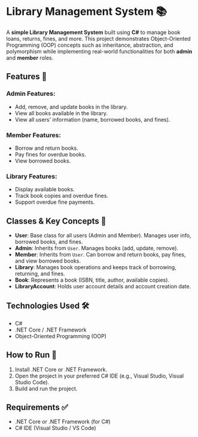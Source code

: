 # Library Management System 📚

A **simple Library Management System** built using **C#** to manage book loans, returns, fines, and more. This project demonstrates Object-Oriented Programming (OOP) concepts such as inheritance, abstraction, and polymorphism while implementing real-world functionalities for both **admin** and **member** roles.

## Features 🎯

### Admin Features:
- Add, remove, and update books in the library.
- View all books available in the library.
- View all users' information (name, borrowed books, and fines).

### Member Features:
- Borrow and return books.
- Pay fines for overdue books.
- View borrowed books.

### Library Features:
- Display available books.
- Track book copies and overdue fines.
- Support overdue fine payments.

## Classes & Key Concepts 🧠
- **User**: Base class for all users (Admin and Member). Manages user info, borrowed books, and fines.
- **Admin**: Inherits from `User`. Manages books (add, update, remove).
- **Member**: Inherits from `User`. Can borrow and return books, pay fines, and view borrowed books.
- **Library**: Manages book operations and keeps track of borrowing, returning, and fines.
- **Book**: Represents a book (ISBN, title, author, available copies).
- **LibraryAccount**: Holds user account details and account creation date.

## Technologies Used 🛠️
- C#
- .NET Core / .NET Framework
- Object-Oriented Programming (OOP)

## How to Run 🚀
1. Install .NET Core or .NET Framework.
2. Open the project in your preferred C# IDE (e.g., Visual Studio, Visual Studio Code).
3. Build and run the project.

## Requirements ✅
- .NET Core or .NET Framework (for C#)
- C# IDE (Visual Studio / VS Code)

